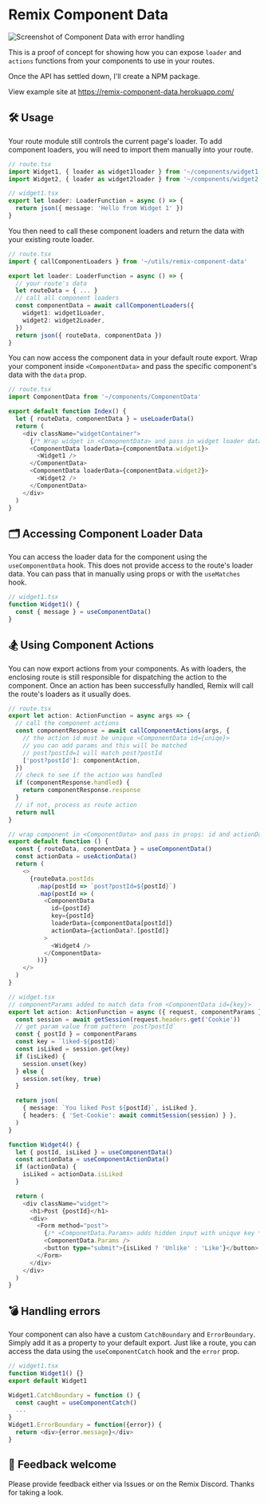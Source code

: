 # Remix Component Data

<img src="./images/screenshot.png" alt="Screenshot of Component Data with error handling"/>

This is a proof of concept for showing how you can expose `loader` and `actions` functions
from your components to use in your routes.

Once the API has settled down, I'll create a NPM package.

View example site at https://remix-component-data.herokuapp.com/

## 🛠 Usage

Your route module still controls the current page's loader. To add component
loaders, you will need to import them manually into your route.

```ts
// route.tsx
import Widget1, { loader as widget1loader } from '~/components/widget1'
import Widget2, { loader as widget2loader } from '~/components/widget2'

// widget1.tsx
export let loader: LoaderFunction = async () => {
  return json({ message: 'Hello from Widget 1' })
}
```

You then need to call these component loaders and return the data with your
existing route loader.

```ts
// route.tsx
import { callComponentLoaders } from '~/utils/remix-component-data'

export let loader: LoaderFunction = async () => {
  // your route's data
  let routeData = { ... }
  // call all component loaders
  const componentData = await callComponentLoaders({
    widget1: widget1Loader,
    widget2: widget2Loader,
  })
  return json({ routeData, componentData })
}
```

You can now access the component data in your default route export. Wrap your
component inside `<ComponentData>` and pass the specific component's data with
the `data` prop.

```ts
// route.tsx
import ComponentData from '~/components/ComponentData'

export default function Index() {
  let { routeData, componentData } = useLoaderData()
  return (
    <div className="widgetContainer">
      {/* Wrap widget in <ComopnentData> and pass in widget loader data */}
      <ComponentData loaderData={componentData.widget1}>
        <Widget1 />
      </ComponentData>
      <ComponentData loaderData={componentData.widget2}>
        <Widget2 />
      </ComponentData>
    </div>
  )
}
```

## 🗂 Accessing Component Loader Data

You can access the loader data for the component using the `useComponentData` hook.
This does not provide access to the route's loader data. You can pass that in
manually using props or with the `useMatches` hook.

```ts
// widget1.tsx
function Widget1() {
  const { message } = useComponentData()
}
```

## 🏂 Using Component Actions

You can now export actions from your components. As with loaders, the enclosing
route is still responsible for dispatching the action to the component. Once
an action has been successfully handled, Remix will call the route's loaders
as it usually does.

```ts
// route.tsx
export let action: ActionFunction = async args => {
  // call the component actions
  const componentResponse = await callComponentActions(args, {
    // the action id must be unique <ComponentData id={uniqe}>
    // you can add params and this will be matched
    // post?postId=1 will match post?postId
    ['post?postId']: componentAction,
  })
  // check to see if the action was handled
  if (componentResponse.handled) {
    return componentResponse.response
  }
  // if not, process as route action
  return null
}

// wrap component in <ComponentData> and pass in props: id and actionData
export default function () {
  const { routeData, componentData } = useComponentData()
  const actionData = useActionData()
  return (
    <>
      {routeData.postIds
        .map(postId => `post?postId=${postId}`)
        .map(postId => (
          <ComponentData
            id={postId}
            key={postId}
            loaderData={componentData[postId]}
            actionData={actionData?.[postId]}
          >
            <Widget4 />
          </ComponentData>
        ))}
    </>
  )
}
```

```ts
// widget.tsx
// componentParams added to match data from <ComponentData id={key}>
export let action: ActionFunction = async ({ request, componentParams }) => {
  const session = await getSession(request.headers.get('Cookie'))
  // get param value from pattern `post?postId`
  const { postId } = componentParams
  const key = `liked-${postId}`
  const isLiked = session.get(key)
  if (isLiked) {
    session.unset(key)
  } else {
    session.set(key, true)
  }

  return json(
    { message: `You liked Post ${postId}`, isLiked },
    { headers: { 'Set-Cookie': await commitSession(session) } },
  )
}

function Widget4() {
  let { postId, isLiked } = useComponentData()
  const actionData = useComponentActionData()
  if (actionData) {
    isLiked = actionData.isLiked
  }

  return (
    <div className="widget">
      <h1>Post {postId}</h1>
      <div>
        <Form method="post">
          {/* <ComponetData.Params> adds hidden input with unique key */}
          <ComponentData.Params />
          <button type="submit">{isLiked ? 'Unlike' : 'Like'}</button>
        </Form>
      </div>
    </div>
  )
}
```

## 💣 Handling errors

Your component can also have a custom `CatchBoundary` and `ErrorBoundary`. Simply
add it as a property to your default export. Just like a route, you can access the
data using the `useComponentCatch` hook and the `error` prop.

```ts
// widget1.tsx
function Widget1() {}
export default Widget1

Widget1.CatchBoundary = function () {
  const caught = useComponentCatch()
  ...
}
Widget1.ErrorBoundary = function({error}) {
  return <div>{error.message}</div>
}
```

## 🙏 Feedback welcome

Please provide feedback either via Issues or on the Remix Discord. Thanks for
taking a look.
